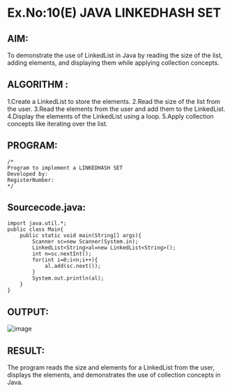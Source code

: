 # Ex.No:10(E)  JAVA LINKEDHASH SET

## AIM:
To demonstrate the use of LinkedList in Java by reading the size of the list, adding elements, and displaying them while applying collection concepts.
## ALGORITHM :
1.Create a LinkedList to store the elements.
2.Read the size of the list from the user.
3.Read the elements from the user and add them to the LinkedList.
4.Display the elements of the LinkedList using a loop.
5.Apply collection concepts like iterating over the list.

## PROGRAM:
 ```
/*
Program to implement a LINKEDHASH SET
Developed by: 
RegisterNumber:  
*/
```

## Sourcecode.java:
```
import java.util.*;
public class Main{
    public static void main(String[] args){
        Scanner sc=new Scanner(System.in);
        LinkedList<String>al=new LinkedList<String>();
        int n=sc.nextInt();
        for(int i=0;i<n;i++){
            al.add(sc.next());
        }
        System.out.println(al);
    }
}
```




## OUTPUT:
![image](https://github.com/user-attachments/assets/434df3c1-ae0e-46c6-84a3-b85f7e76a4f3)



## RESULT:
The program reads the size and elements for a LinkedList from the user, displays the elements, and demonstrates the use of collection concepts in Java.
